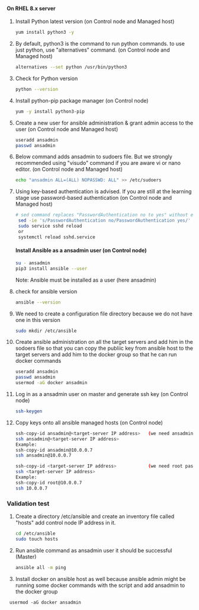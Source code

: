 #### On RHEL 8.x server

1. Install Python latest version  (on Control node and Managed host)
   ```sh 
   yum install python3 -y
   ```

1. By default, python3 is the command to run python commands. to use just python, use "alternatives" command.  (on Control node and Managed host)
   ```sh 
   alternatives --set python /usr/bin/python3
   ```

1. Check for Python version  
   ```sh 
   python --version
   ```
1. Install python-pip package manager  (on Control node)
   ```sh 
   yum -y install python3-pip
   ```

1. Create a new user for ansible administration & grant admin access to the user  (on Control node and Managed host)
   ```sh 
   useradd ansadmin
   passwd ansadmin
   ```
1. Below command adds ansadmin to sudoers file. But we strongly recommended using "visudo" command if you are aware vi or nano editor.  (on Control node and Managed host)
   ```sh
   echo "ansadmin ALL=(ALL) NOPASSWD: ALL" >> /etc/sudoers
   ```
1. Using key-based authentication is advised. If you are still at the learning stage use password-based authentication (on Control node and Managed host)
   ```sh 
   # sed command replaces "PasswordAuthentication no to yes" without editing file 
    sed -ie 's/PasswordAuthentication no/PasswordAuthentication yes/' /etc/ssh/sshd_config
    sudo service sshd reload
    or 
    systemctl reload sshd.service
   ``` 

    #### Install Ansible as a ansadmin user (on Control node)
   ```sh 
   su - ansadmin
   pip3 install ansible --user
   ``` 
      Note: Ansible must be installed as a user (here ansadmin)
1. check for ansible version 
   ```sh
   ansible --version
   ```
1. We need to create a configuration file directory because we do not have one in this version
   ```sh
   sudo mkdir /etc/ansible
   ```
1. Create ansible administration on all the target servers and add him in the sodoers file so that you can copy the publiic key from ansible host to the target servers and add him to the docker group so that he can run docker commands
   ```sh 
   useradd ansadmin
   passwd ansadmin
   usermod -aG docker ansadmin
   ```
1. Log in as a ansadmin user on master and generate ssh key (on Control node)
   ```sh 
   ssh-keygen
   ```
1. Copy keys onto all ansible managed hosts (on Control node)
   ```sh 
   ssh-copy-id ansadmin@<target-server IP address>   (we need ansadmin password on the target server)
   ssh ansadmin@<target-server IP address>
   Example:
   ssh-copy-id ansadmin@10.0.0.7
   ssh ansadmin@10.0.0.7
   
   ssh-copy-id <target-server IP address>            (we need root password on the target server)
   ssh <target-server IP address>
   Example:
   ssh-copy-id root@10.0.0.7
   ssh 10.0.0.7
   ```
### Validation test

1. Create a directory /etc/ansible and create an inventory file called "hosts" add control node IP address in it. 
    ```sh 
   cd /etc/ansible
   sudo touch hosts
   ```
1. Run ansible command as ansadmin user it should be successful (Master)
   ```sh 
   ansible all -m ping
   ```
1. Install docker on ansible host as well because ansible admin might be running some docker commands with the script and add ansadmin to the docker group 
  ```
   usermod -aG docker ansadmin
   ```
  
